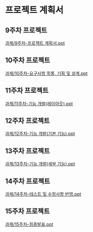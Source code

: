 프로젝트 계획서
======================================================
9주차 프로젝트
-------------
[과제/9주차-프로젝트 계획서.ppt](https://github.com/PSJ0911/HelloWorld/blob/main/9%EC%A3%BC%EC%B0%A8-%ED%94%84%EB%A1%9C%EC%A0%9D%ED%8A%B8%20%EA%B3%84%ED%9A%8D%EC%84%9C.pptx)

10주차 프로젝트
-------------
[과제/10주차-요구사항 목록, 기획 및 설계.ppt](https://github.com/PSJ0911/HelloWorld/blob/main/10%EC%A3%BC%EC%B0%A8-%EC%9A%94%EA%B5%AC%EC%82%AC%ED%95%AD%20%EB%B0%8F%20%EA%B3%84%ED%9A%8D%EC%84%A4%EA%B3%84%20%EA%B3%84%ED%9A%8D%EC%84%9C.pptx)

11주차 프로젝트
-------------
[과제/11주차-기능 개발(레이아웃).ppt](https://github.com/PSJ0911/HelloWorld/blob/main/11%EC%A3%BC%EC%B0%A8-%EA%B8%B0%EB%8A%A5%20%EA%B0%9C%EB%B0%9C(%EB%A0%88%EC%9D%B4%EC%95%84%EC%9B%83).pptx)

12주차 프로젝트
-------------
[과제/12주차-기능 개발(기본 기능).ppt](https://github.com/PSJ0911/HelloWorld/blob/main/12%EC%A3%BC%EC%B0%A8-%EA%B8%B0%EB%8A%A5%20%EA%B0%9C%EB%B0%9C(%EA%B8%B0%EB%B3%B8%20%EA%B8%B0%EB%8A%A5).pptx)

13주차 프로젝트
-------------
[과제/13주차-기능 개발(세부 기능).ppt](https://github.com/PSJ0911/HelloWorld/blob/main/13%EC%A3%BC%EC%B0%A8-%EA%B8%B0%EB%8A%A5%20%EA%B0%9C%EB%B0%9C(%EC%84%B8%EB%B6%80%20%EA%B8%B0%EB%8A%A5).pptx)

14주차 프로젝트
-------------
[과제/14주차-테스트 및 수정사항 반영.ppt](https://github.com/PSJ0911/HelloWorld/blob/main/14%EC%A3%BC%EC%B0%A8-%ED%85%8C%EC%8A%A4%ED%8A%B8%20%EB%B0%8F%20%EC%88%98%EC%A0%95%EC%82%AC%ED%95%AD%20%EB%B0%98%EC%98%81.pptx)

15주차 프로젝트
-------------
[과제/15주차-최종발표.ppt](https://github.com/PSJ0911/HelloWorld/blob/main/15%EC%A3%BC%EC%B0%A8-%EC%B5%9C%EC%A2%85%EB%B0%9C%ED%91%9C.pdf)
